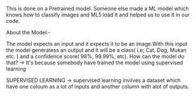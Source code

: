 This is done on a Pretrained model.
Someone else made a ML model which knows how to classify images and ML5 load it and helped us to use it in our code.

About the Model:-

The model expects an input and it expects it to be an image.With this input the model generatess an output and it will be a class( i.e; Cat, Dog, Mukan etc. ) and a confidence score( 98%, 99.99%, etc). 
How can the model do that?
-> It's because somebody have trained the model using supervised learning


SUPERVISED LEARNING
-> supervised learning invilves a dataset which have one coloum as a lot of inputs and another column with alot of outputs.